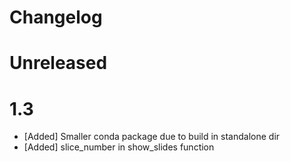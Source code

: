 # Changelog

# Unreleased

# 1.3

* [Added] Smaller conda package due to build in standalone dir
* [Added] slice_number in show_slides function